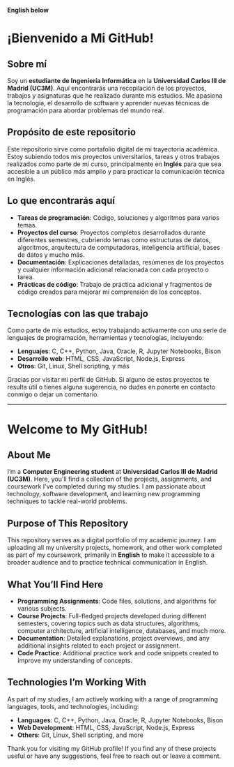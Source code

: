 **English below**

# ¡Bienvenido a Mi GitHub!

## Sobre mí
Soy un **estudiante de Ingeniería Informática** en la **Universidad Carlos III de Madrid (UC3M)**. Aquí encontrarás una recopilación de los proyectos, trabajos y asignaturas que he realizado durante mis estudios. Me apasiona la tecnología, el desarrollo de software y aprender nuevas técnicas de programación para abordar problemas del mundo real.

## Propósito de este repositorio
Este repositorio sirve como portafolio digital de mi trayectoria académica. Estoy subiendo todos mis proyectos universitarios, tareas y otros trabajos realizados como parte de mi curso, principalmente en **Inglés** para que sea accesible a un público más amplio y para practicar la comunicación técnica en Inglés.

## Lo que encontrarás aquí
- **Tareas de programación**: Código, soluciones y algoritmos para varios temas.
- **Proyectos del curso**: Proyectos completos desarrollados durante diferentes semestres, cubriendo temas como estructuras de datos, algoritmos, arquitectura de computadoras, inteligencia artificial, bases de datos y mucho más.
- **Documentación**: Explicaciones detalladas, resúmenes de los proyectos y cualquier información adicional relacionada con cada proyecto o tarea.
- **Prácticas de código**: Trabajo de práctica adicional y fragmentos de código creados para mejorar mi comprensión de los conceptos.

## Tecnologías con las que trabajo
Como parte de mis estudios, estoy trabajando activamente con una serie de lenguajes de programación, herramientas y tecnologías, incluyendo:
- **Lenguajes**: C, C++, Python, Java, Oracle, R, Jupyter Notebooks, Bison
- **Desarrollo web**: HTML, CSS, JavaScript, Node.js, Express
- **Otros**: Git, Linux, Shell scripting, y más

Gracias por visitar mi perfil de GitHub. Si alguno de estos proyectos te resulta útil o tienes alguna sugerencia, no dudes en ponerte en contacto conmigo o dejar un comentario.

---

# Welcome to My GitHub!

## About Me
I’m a **Computer Engineering student** at **Universidad Carlos III de Madrid (UC3M)**. Here, you'll find a collection of the projects, assignments, and coursework I've completed during my studies. I am passionate about technology, software development, and learning new programming techniques to tackle real-world problems.

## Purpose of This Repository
This repository serves as a digital portfolio of my academic journey. I am uploading all my university projects, homework, and other work completed as part of my coursework, primarily in **English** to make it accessible to a broader audience and to practice technical communication in English.

## What You’ll Find Here
- **Programming Assignments**: Code files, solutions, and algorithms for various subjects.
- **Course Projects**: Full-fledged projects developed during different semesters, covering topics such as data structures, algorithms, computer architecture, artificial intelligence, databases, and much more.
- **Documentation**: Detailed explanations, project overviews, and any additional insights related to each project or assignment.
- **Code Practice**: Additional practice work and code snippets created to improve my understanding of concepts.

## Technologies I’m Working With
As part of my studies, I am actively working with a range of programming languages, tools, and technologies, including:
- **Languages**: C, C++, Python, Java, Oracle, R, Jupyter Notebooks, Bison
- **Web Development**: HTML, CSS, JavaScript, Node.js, Express
- **Others**: Git, Linux, Shell scripting, and more

Thank you for visiting my GitHub profile! If you find any of these projects useful or have any suggestions, feel free to reach out or leave a comment.
